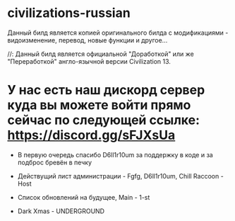 # civilizations-russian
Данный билд является копией оригинального билда с модификациями - видоизменение, перевод, новые функции и другое...



//: Данный билд является официальной "Доработкой" или же "Переработкой" англо-язычной версии Civilization 13.
# У нас есть наш дискорд сервер куда вы можете войти прямо сейчас по следующей ссылке: https://discord.gg/sFJXsUa

* В первую очередь спасибо D6ll1r10um за поддержку в коде и за подброс бревён в печку

* Действущий лист администрации - Fgfg, D6ll1r10um, Chill Raccoon - Host

* Список обновлений на будущее,  Main - 1-st

* Dark Xmas - UNDERGROUND
